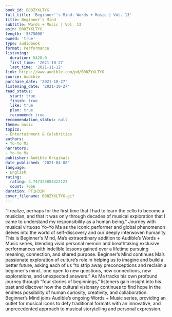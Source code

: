 ```yaml
---
book_id: B08ZYXLTYG
full_title: 'Beginner''s Mind: Words + Music | Vol. 13'
title: Beginner's Mind
subtitle: Words + Music | Vol. 13
asin: B08ZYXLTYG
length: '5575000'
owned: 'true'
type: audiobook
format: Performance
listening:
  duration: 5428.0
  first_time: '2021-10-27'
  last_time: '2021-11-12'
link: https://www.audible.com/pd/B08ZYXLTYG
source: Audible
purchase_date: '2021-10-27'
listening_date: '2021-10-27'
read_status:
  start: true
  finish: true
  like: true
  plan: true
  recommend: true
recommendation_status: null
theme: music
topics:
- Entertainment & Celebrities
authors:
- Yo-Yo Ma
narrators:
- Yo-Yo Ma
publisher: Audible Originals
date_published: '2021-04-08'
language:
- English
rating:
  rating: 4.747325854422123
  count: 7666
duration: PT1H32M
cover_filename: B08ZYXLTYG.gif
---
```

“I realize, perhaps for the first time that I had to learn the cello to become a musician, and that it was only through decades of musical exploration that I came to understand my responsibility as a human being.”
Journey with musical virtuoso Yo-Yo Ma as the iconic performer and global phenomenon delves into the world of self-discovery and our deeply interwoven humanity. This is Beginner's Mind, Ma’s extraordinary addition to Audible’s Words + Music series, blending vivid personal memoir and breathtaking exclusive performances with indelible lessons gained over a lifetime pursuing meaning, connection, and shared purpose.
Beginner’s Mind continues Ma’s passionate exploration of culture’s role in helping us to imagine and build a better future, asking each of us “to strip away preconceptions and reclaim a beginner's mind...one open to new questions, new connections, new explorations, and unexpected answers.” As Ma tracks his own profound journey through “four stories of beginnings,” listeners gain insight into his past and discover how the cultural visionary continues to find hope in the endless possibility of human curiosity, creativity, and collaboration.
Beginner’s Mind joins Audible’s ongoing Words + Music series, providing an outlet for musical icons to defy traditional formats with an innovative, and unprecedented approach to musical storytelling and personal expression.

